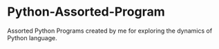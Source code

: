 # Python-Assorted-Program
Assorted Python Programs created by me for exploring the dynamics of Python language.